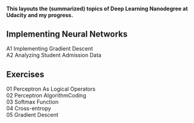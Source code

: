 #### This layouts the (summarized) topics of Deep Learning Nanodegree at Udacity and my progress.

## Implementing Neural Networks
A1 Implementing Gradient Descent  
A2 Analyzing Student Admission Data  

## Exercises
01 Perceptron As Logical Operators  
02 Perceptron AlgorithmCoding  
03 Softmax Function  
04 Cross-entropy  
05 Gradient Descent  


